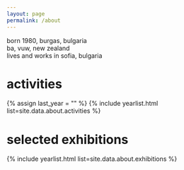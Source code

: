 ```yaml
---
layout: page
permalink: /about
---
```

born 1980, burgas, bulgaria  
ba, vuw, new zealand  
lives and works in sofia, bulgaria  

# activities
{% assign last_year = "" %}
{% include yearlist.html list=site.data.about.activities %}

# selected exhibitions
{% include yearlist.html list=site.data.about.exhibitions %}
